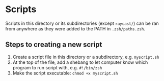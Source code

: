 # Scripts

Scripts in this directory or its subdirectories (except `raycast/`) can be ran
from anywhere as they were added to the PATH in `.zsh/paths.zsh`.

## Steps to creating a new script

1. Create a script file in this directory or a subdirectory, e.g. `myscript.sh`
2. At the top of the file, add a shebang to let computer know which program to run
script with, e.g. `#!/bin/zsh`
3. Make the script executable: `chmod +x myscript.sh`
